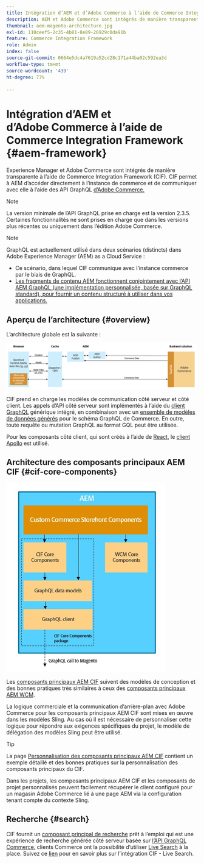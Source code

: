 ```yaml
---
title: Intégration d’AEM et d’Adobe Commerce à l’aide de Commerce Integration Framework
description: AEM et Adobe Commerce sont intégrés de manière transparente à l’aide de Commerce Integration Framework (CIF). CIF permet à AEM d’accéder à une instance Adobe Commerce et de communiquer avec Adobe Commerce via GraphQL. Il permet également aux auteurs AEM d’utiliser les sélecteurs de produit et de catégorie, ainsi que la console de produits pour parcourir les données de produit et de catégorie récupérées à la demande à partir d’Adobe Commerce. En outre, CIF offre un point de vente digital prêt à l’emploi qui peut accélérer les projets commerciaux.
thumbnail: aem-magento-architecture.jpg
exl-id: 110ceef5-2c35-4b81-8e89-26929c0da91b
feature: Commerce Integration Framework
role: Admin
index: false
source-git-commit: 0664e5dc4a7619a52cd28c171a44ba02c592ea3d
workflow-type: tm+mt
source-wordcount: '439'
ht-degree: 77%

---
```



# Intégration d’AEM et d’Adobe Commerce à l’aide de Commerce Integration Framework {#aem-framework}

Experience Manager et Adobe Commerce sont intégrés de manière transparente à l’aide de Commerce Integration Framework (CIF). CIF permet à AEM d’accéder directement à l’instance de commerce et de communiquer avec elle à l’aide des API GraphQL [d’Adobe Commerce.](https://devdocs.magento.com/guides/v2.4/graphql/)

>[!NOTE]
>
> La version minimale de l’API GraphQL prise en charge est la version 2.3.5. Certaines fonctionnalités ne sont prises en charge que dans les versions plus récentes ou uniquement dans l’édition Adobe Commerce.

>[!NOTE]
>
>GraphQL est actuellement utilisé dans deux scénarios (distincts) dans Adobe Experience Manager (AEM) as a Cloud Service :
>
>* Ce scénario, dans lequel CIF communique avec l’instance commerce par le biais de GraphQL.
>* [Les fragments de contenu AEM fonctionnent conjointement avec l’API AEM GraphQL (une implémentation personnalisée, basée sur GraphQL standard), pour fournir un contenu structuré à utiliser dans vos applications.](/help/headless/graphql-api/content-fragments.md)

## Aperçu de l’architecture {#overview}

L’architecture globale est la suivante :

![Aperçu de l’architecture du CIF](../assets/AEM_Magento_Architecture.png)

CIF prend en charge les modèles de communication côté serveur et côté client.
Les appels d’API côté serveur sont implémentés à l’aide du [client GraphQL](https://github.com/adobe/commerce-cif-graphql-client) générique intégré, en combinaison avec un [ensemble de modèles de données générés](https://github.com/adobe/commerce-cif-magento-graphql) pour le schéma GraphQL de Commerce. En outre, toute requête ou mutation GraphQL au format GQL peut être utilisée.

Pour les composants côté client, qui sont créés à l’aide de [React](https://reactjs.org/), le [client Apollo](https://www.apollographql.com/docs/react/) est utilisé.

## Architecture des composants principaux AEM CIF {#cif-core-components}

![Architecture des composants principaux AEM CIF](../assets/cif-component-architecture.jpg)

Les [composants principaux AEM CIF](https://github.com/adobe/aem-core-cif-components) suivent des modèles de conception et des bonnes pratiques très similaires à ceux des [composants principaux AEM WCM](https://github.com/adobe/aem-core-wcm-components).

La logique commerciale et la communication d’arrière-plan avec Adobe Commerce pour les composants principaux AEM CIF sont mises en œuvre dans les modèles Sling. Au cas où il est nécessaire de personnaliser cette logique pour répondre aux exigences spécifiques du projet, le modèle de délégation des modèles Sling peut être utilisé.

>[!TIP]
>
>La page [Personnalisation des composants principaux AEM CIF](/help/commerce-cloud/cif-storefront/customizing/customize-cif-components.md) contient un exemple détaillé et des bonnes pratiques sur la personnalisation des composants principaux du CIF.

Dans les projets, les composants principaux AEM CIF et les composants de projet personnalisés peuvent facilement récupérer le client configuré pour un magasin Adobe Commerce lié à une page AEM via la configuration tenant compte du contexte Sling.

## Recherche {#search}

CIF fournit un [composant principal de recherche](https://www.aemcomponents.dev/content/core-components-examples/library/commerce/search.html) prêt à l’emploi qui est une expérience de recherche générée côté serveur basée sur [l’API GraphQL Commerce.](https://developer.adobe.com/commerce/webapi/graphql/) clients Commerce ont la possibilité d’utiliser [Live Search](https://experienceleague.adobe.com/docs/commerce-merchant-services/live-search/guide-overview.html?lang=fr) à la place. Suivez ce [lien](/help/commerce-cloud/cif-storefront/integrating/live-search-plp.md) pour en savoir plus sur l’intégration CIF - Live Search.
